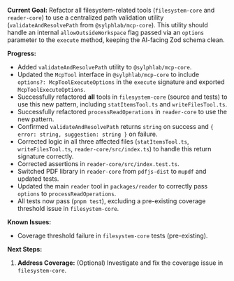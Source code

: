 **Current Goal:** Refactor all filesystem-related tools (`filesystem-core` and `reader-core`) to use a centralized path validation utility (`validateAndResolvePath` from `@sylphlab/mcp-core`). This utility should handle an internal `allowOutsideWorkspace` flag passed via an `options` parameter to the `execute` method, keeping the AI-facing Zod schema clean.

**Progress:**
*   Added `validateAndResolvePath` utility to `@sylphlab/mcp-core`.
*   Updated the `McpTool` interface in `@sylphlab/mcp-core` to include `options?: McpToolExecuteOptions` in the `execute` signature and exported `McpToolExecuteOptions`.
*   Successfully refactored **all** tools in `filesystem-core` (source and tests) to use this new pattern, including `statItemsTool.ts` and `writeFilesTool.ts`.
*   Successfully refactored `processReadOperations` in `reader-core` to use the new pattern.
*   Confirmed `validateAndResolvePath` returns `string` on success and `{ error: string, suggestion: string }` on failure.
*   Corrected logic in all three affected files (`statItemsTool.ts`, `writeFilesTool.ts`, `reader-core/src/index.ts`) to handle this return signature correctly.
*   Corrected assertions in `reader-core/src/index.test.ts`.
*   Switched PDF library in `reader-core` from `pdfjs-dist` to `mupdf` and updated tests.
*   Updated the main `reader` tool in `packages/reader` to correctly pass `options` to `processReadOperations`.
*   All tests now pass (`pnpm test`), excluding a pre-existing coverage threshold issue in `filesystem-core`.

**Known Issues:**
*   Coverage threshold failure in `filesystem-core` tests (pre-existing).

**Next Steps:**
1.  **Address Coverage:** (Optional) Investigate and fix the coverage issue in `filesystem-core`.